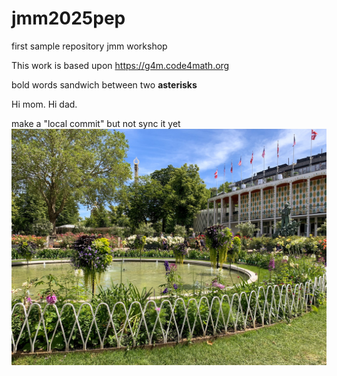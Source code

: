 # jmm2025pep
first sample repository jmm workshop

This work is based upon <https://g4m.code4math.org>

bold words sandwich between two **asterisks**

Hi mom. Hi dad.

make a "local commit" but not sync it yet
![logo](prettypic.jpeg)